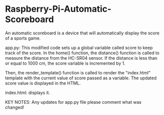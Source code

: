 # Raspberry-Pi-Automatic-Scoreboard
An automatic scoreboard is a device that will automatically display the score of a sports game.


app.py: This modified code sets up a global variable called score to keep track of the score. In the home() function, the distance() function is called to measure the distance from the HC-SR04 sensor. If the distance is less than or equal to 1000 cm, the score variable is incremented by 1.

Then, the render_template() function is called to render the "index.html" template with the current value of score passed as a variable. The updated score value is displayed in the HTML.

index.html: displays it.

KEY NOTES: Any updates for app.py file please comment what was changed!
